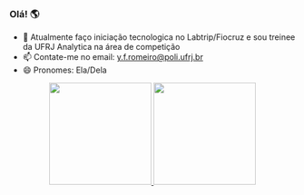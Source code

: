 ### Olá! 🌎

- 🔭 Atualmente faço iniciação tecnologica no Labtrip/Fiocruz e sou treinee  da UFRJ Analytica na área de competição 
- 📫 Contate-me no email: y.f.romeiro@poli.ufrj.br
- 😄 Pronomes: Ela/Dela

<div align="center">
  <a href="https://github.com/YasminForestti">
  <img height="180em" src="https://github-readme-stats.vercel.app/api?username=YasminForestti&show_icons=true&theme=tokyonight&include_all_commits=true&count_private=true"/>
  <img height="180em" src="https://github-readme-stats.vercel.app/api/top-langs/?username=YasminForestti&layout=compact&langs_count=7&theme=tokyonight"/>
</div>

  
